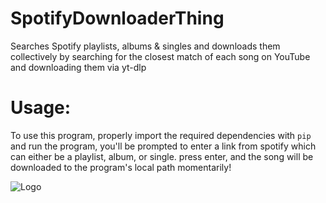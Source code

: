 # SpotifyDownloaderThing
Searches Spotify playlists, albums &amp; singles and downloads them collectively by searching for the closest match of each song on YouTube and downloading them via yt-dlp

# Usage:

To use this program, properly import the required dependencies with `pip` and run the program, you'll be prompted to enter a link from spotify which can either be a playlist, album, or single. press enter, and the song will be downloaded to the program's local path momentarily!

![Logo](https://i.imgur.com/3Qq7kg2.png)
